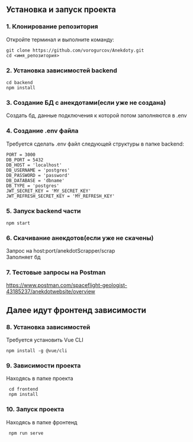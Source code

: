 ## Установка и запуск проекта

### 1. Клонирование репозитория

Откройте терминал и выполните команду:
```
git clone https://github.com/vorogurcov/Anekdoty.git
cd <имя_репозитория>
```

### 2. Установка зависимостей backend
```
cd backend
npm install
```

### 3. Создание БД с анекдотами(если уже не создана) 
Создать бд, данные подключения к которой потом заполняются в .env

### 4. Создание .env файла
Требуется сделать .env файл следующей структуры в папке backend:  
```env
PORT = 3000
DB_PORT = 5432
DB_HOST = 'localhost'
DB_USERNAME = 'postgres'
DB_PASSWORD = 'password'
DB_DATABASE = 'dbname'
DB_TYPE = 'postgres'
JWT_SECRET_KEY = 'MY_SECRET_KEY'
JWT_REFRESH_SECRET_KEY = 'MY_REFRESH_KEY'
```
### 5. Запуск backend части
```
npm start
```
### 6. Скачивание анекдотов(если уже не скачены)
Запрос на host:port/anekdotScrapper/scrap  
Заполняет бд
### 7. Тестовые запросы на Postman
https://www.postman.com/spaceflight-geologist-43185237/anekdotwebsite/overview

## Далее идут фронтенд зависимости

### 8. Установка зависимостей
Требуется установить Vue CLI
```
npm install -g @vue/cli
```
### 9. Зависимости проекта
Находясь в папке проекта
```
 cd frontend
 npm install
```
### 10. Запуск проекта
Находясь в папке фронтенд
```cmd
 npm run serve
```


